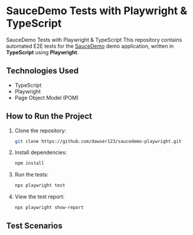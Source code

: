 # SauceDemo Tests with Playwright & TypeScript
SauceDemo Tests with Playwright & TypeScript This repository contains automated E2E tests for the [SauceDemo](https://www.saucedemo.com/) demo application, written in **TypeScript** using **Playwright**.

## Technologies Used
- TypeScript
- Playwright
- Page Object Model (POM)
  
## How to Run the Project
1. Clone the repository:
   ```sh
   git clone https://github.com/dawser123/saucedemo-playwright.git

   ```
2. Install dependencies:
   ```sh
   npm install

   ```
3. Run the tests:
   ```sh
   npx playwright test

   ```
4. View the test report:
   ```sh
   npx playwright show-report

   ```
## Test Scenarios

